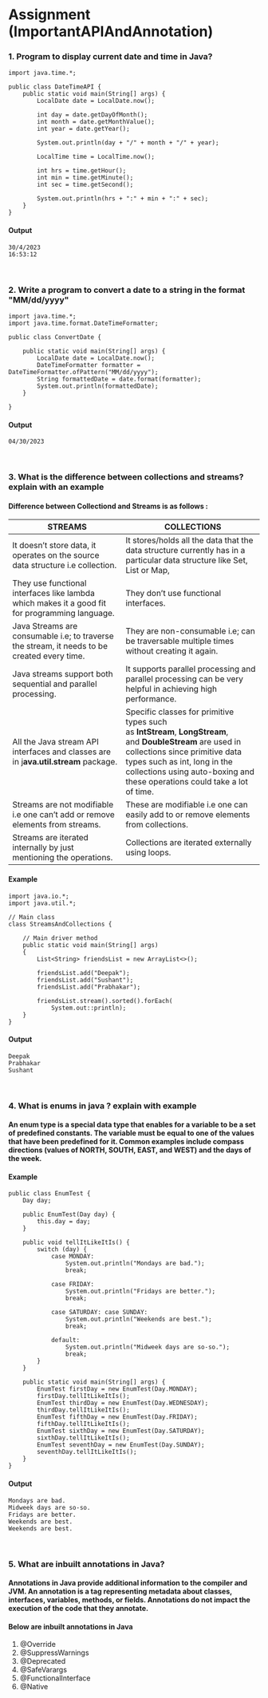 # Assignment (ImportantAPIAndAnnotation)

### **1. Program to display current date and time in Java?**

```
import java.time.*;

public class DateTimeAPI {
    public static void main(String[] args) {
        LocalDate date = LocalDate.now();

        int day = date.getDayOfMonth();
        int month = date.getMonthValue();
        int year = date.getYear();

        System.out.println(day + "/" + month + "/" + year);

        LocalTime time = LocalTime.now();

        int hrs = time.getHour();
        int min = time.getMinute();
        int sec = time.getSecond();

        System.out.println(hrs + ":" + min + ":" + sec);
    }
}
```

#### Output

```
30/4/2023
16:53:12
```

<br/>

### **2. Write a program to convert a date to a string in the format "MM/dd/yyyy"**

```
import java.time.*;
import java.time.format.DateTimeFormatter;

public class ConvertDate {

    public static void main(String[] args) {
        LocalDate date = LocalDate.now();
        DateTimeFormatter formatter = DateTimeFormatter.ofPattern("MM/dd/yyyy");
        String formattedDate = date.format(formatter);
        System.out.println(formattedDate);
    }

}
```

#### Output

```
04/30/2023
```

<br/>

### **3. What is the difference between collections and streams? explain with an example**

#### Difference between Collectiond and Streams is as follows :

|   **STREAMS**                                                                                  |   **COLLECTIONS**                                                                                                                                                                                                                                         |
| ---------------------------------------------------------------------------------------------- | --------------------------------------------------------------------------------------------------------------------------------------------------------------------------------------------------------------------------------------------------------- |
| It doesn’t store data, it operates on the source data structure i.e collection.                | It stores/holds all the data that the data structure currently has in a particular data structure like Set, List or Map,                                                                                                                                  |
| They use functional interfaces like lambda which makes it a good fit for programming language. | They don’t use functional interfaces.                                                                                                                                                                                                                     |
| Java Streams are consumable i.e; to traverse the stream, it needs to be created every time.    | They are non-consumable i.e; can be traversable multiple times without creating it again.                                                                                                                                                                 |
| Java streams support both sequential and parallel processing.                                  | It supports parallel processing and parallel processing can be very helpful in achieving high performance.                                                                                                                                                |
| All the Java stream API interfaces and classes are in j**ava.util.stream** package.            | Specific classes for primitive types such as **IntStream**, **LongStream**, and **DoubleStream** are used in collections since primitive data types such as int, long in the collections using auto-boxing and these operations could take a lot of time. |
| Streams are not modifiable i.e one can’t add or remove elements from streams.                  | These are modifiable i.e one can easily add to or remove elements from collections.                                                                                                                                                                       |
| Streams are iterated internally by just mentioning the operations.                             | Collections are iterated externally using loops.                                                                                                                                                                                                          |

#### Example

```
import java.io.*;
import java.util.*;

// Main class
class StreamsAndCollections {

	// Main driver method
	public static void main(String[] args)
	{
		List<String> friendsList = new ArrayList<>();

		friendsList.add("Deepak");
		friendsList.add("Sushant");
		friendsList.add("Prabhakar");

		friendsList.stream().sorted().forEach(
			System.out::println);
	}
}

```

#### Output

```
Deepak
Prabhakar
Sushant
```

<br/>

### **4. What is enums in java ? explain with example**

#### An enum type is a special data type that enables for a variable to be a set of predefined constants. The variable must be equal to one of the values that have been predefined for it. Common examples include compass directions (values of NORTH, SOUTH, EAST, and WEST) and the days of the week.

#### Example

```
public class EnumTest {
    Day day;

    public EnumTest(Day day) {
        this.day = day;
    }

    public void tellItLikeItIs() {
        switch (day) {
            case MONDAY:
                System.out.println("Mondays are bad.");
                break;

            case FRIDAY:
                System.out.println("Fridays are better.");
                break;

            case SATURDAY: case SUNDAY:
                System.out.println("Weekends are best.");
                break;

            default:
                System.out.println("Midweek days are so-so.");
                break;
        }
    }

    public static void main(String[] args) {
        EnumTest firstDay = new EnumTest(Day.MONDAY);
        firstDay.tellItLikeItIs();
        EnumTest thirdDay = new EnumTest(Day.WEDNESDAY);
        thirdDay.tellItLikeItIs();
        EnumTest fifthDay = new EnumTest(Day.FRIDAY);
        fifthDay.tellItLikeItIs();
        EnumTest sixthDay = new EnumTest(Day.SATURDAY);
        sixthDay.tellItLikeItIs();
        EnumTest seventhDay = new EnumTest(Day.SUNDAY);
        seventhDay.tellItLikeItIs();
    }
}
```

#### Output

```
Mondays are bad.
Midweek days are so-so.
Fridays are better.
Weekends are best.
Weekends are best.
```

<br/>

### **5. What are inbuilt annotations in Java?**

#### Annotations in Java provide additional information to the compiler and JVM. An annotation is a tag representing metadata about classes, interfaces, variables, methods, or fields. Annotations do not impact the execution of the code that they annotate.

#### Below are inbuilt annotations in Java

1. @Override
2. @SuppressWarnings
3. @Deprecated
4. @SafeVarargs
5. @FunctionalInterface
6. @Native
